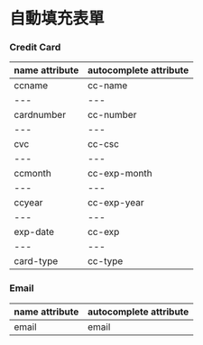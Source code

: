 # 自動填充表單

### Credit Card
 name attribute | autocomplete attribute 
---|---
ccname|cc-name
---|---
cardnumber|cc-number
---|---
cvc|cc-csc
---|---
ccmonth|cc-exp-month
---|---
ccyear|cc-exp-year
---|---
exp-date|cc-exp
---|---
card-type|cc-type

### Email
 name attribute | autocomplete attribute 
---|---
email|email


